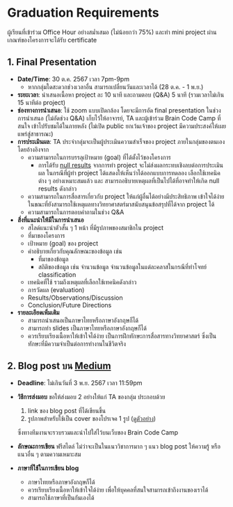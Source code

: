 # Graduation Requirements

ผู้เรียนที่เข้าร่วม Office Hour อย่างสม่ำเสมอ (ไม่น้อยกว่า 75%) และทำ mini project ผ่านเกณฑ์ของโครงการจะได้รับ certificate

## 1. Final Presentation

- **Date/Time**: 30 ต.ค. 2567 เวลา 7pm-9pm
  - หากกลุ่มใดสะดวกช่วงเวลาอื่น สามารถเปลี่ยนวันและเวลาได้​ (28 ต.ค. - 1 พ.ย.)
- **ระยะเวลา**: นำเสนอเนื้อหา project ละ 10 นาที และถามตอบ (Q&A) 5 นาที (รวมเวลาไม่เกิน 15 นาทีต่อ project)
- **ช่องทางการนำเสนอ**: ใช้ zoom แบบเปิดกล้อง โดยจะมีการอัด final presentation ในช่วงการนำเสนอ (ไม่อัดช่วง Q&A) เก็บไว้ให้อาจารย์, TA และผู้เข้าร่วม Brain Code Camp ที่สนใจ เข้าไปรับชมได้ในภายหลัง (ไม่เปิด public ยกเว้นเจ้าของ project มีความประสงค์ให้เผยแพร่สู่สาธารณะ)
- **การประเมินผล**: TA ประจำกลุ่มจะเป็นผู้ประเมินความสำเร็จของ project ภายในกลุ่มของตนเอง โดยอ้างอิงจาก
  - ความสามารถในการบรรลุเป้าหมาย (goal) ที่ได้ตั้งไว้ของโครงการ
    - การได้รับ [null results](https://en.wikipedia.org/wiki/Null_result) จากการทำ project จะไม่ส่งผลกระทบเชิงลบต่อการประเมินผล ในกรณีที่ผู้ทำ project ได้แสดงให้เห็นว่าได้ออกแบบการทดลอง เลือกใช้เทคนิคต่าง ๆ อย่างเหมาะสมแล้ว และ สามารถอธิบายเหตุผลที่เป็นไปได้ที่อาจทำให้เกิด null results ดังกล่าว
  - ความสามารถในการสื่อสารเกี่ยวกับ project ให้แก่ผู้อื่นได้อย่างมีประสิทธิภาพ เข้าใจได้ง่าย ในขณะที่ยังสามารถใช้เหตุผลทางวิทยาศาสตร์มาสนับสนุนข้อสรุปที่ได้จาก project ได้
  - ความสามารถในการตอบคำถามในช่วง Q&A
- **สิ่งที่แนะนำให้มีในการนำเสนอ**
  - สไลด์แนะนำตัวสั้น ๆ 1 หน้า ที่มีรูปภาพของสมาชิกใน project
  - ที่มาของโครงการ
  - เป้าหมาย (goal) ของ project
  - คำอธิบายเกี่ยวกับคุณลักษณะของข้อมูล เช่น
    - ที่มาของข้อมูล
    - สถิติของข้อมูล เช่น จำนวนข้อมูล จำนวนข้อมูลในแต่ละคลาสในกรณีที่ทำโจทย์ classification
  - เทคนิคที่ใช้ รวมถึงเหตุผลที่เลือกใช้เทคนิคดังกล่าว
  - การวัดผล (evaluation)
  - Results/Observations/Discussion
  - Conclusion/Future Directions
- **รายละเอียดเพิ่มเติม**
  - สามารถนำเสนอเป็นภาษาไทยหรือภาษาอังกฤษก็ได้
  - สามารถทำ slides เป็นภาษาไทยหรือภาษาอังกฤษก็ได้
  - ควรเรียบเรียงเนื้อหาให้เข้าใจได้ง่าย เป็นการฝึกทักษะการสื่อสารทางวิทยาศาสตร์ ซึ่งเป็นทักษะที่มีความจำเป็นต่อการทำงานในชีวิตจริง

## 2. Blog post บน [Medium](https://medium.com/)

- **Deadline**: ไม่เกินวันที่ 3 พ.ย. 2567 เวลา 11:59pm
- **วิธีการส่งมอบ** ขอให้ส่งมอบ 2 อย่างให้แก่ TA ของกลุ่ม ประกอบด้วย

  1. link ของ blog post ที่ได้เขียนขึ้น
  2. รูปภาพสำหรับใช้เป็น cover ของโปรเจค 1 รูป ([ดูตัวอย่าง](/PreviousOfferings/BCC2023/projects))

  ซึ่งทางทีมงานจะรวบรวมและนำไปใส่ไว้บนเว็บของ Brain Code Camp

- **ลักษณะการเขียน** ฟรีสไตล์ ไม่ว่าจะเป็นในแนววิชาการมาก ๆ แนว blog post ให้ความรู้ หรือ แนวอื่น ๆ ตามความเหมาะสม
- **ภาษาที่ใช้ในการเขียน blog**
  - ภาษาไทยหรือภาษาอังกฤษก็ได้
  - ควรเรียบเรียงเนื้อหาให้เข้าใจได้ง่าย เพื่อให้บุคคลที่สนใจสามารถเข้าถึงงานของเราได้
  - สามารถใช้ภาษาที่เป็นกันเองได้

<br><br>
